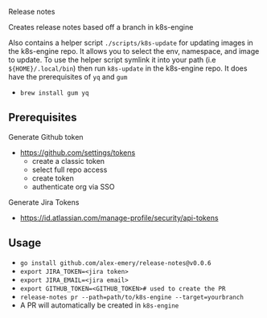 Release notes

Creates release notes based off a branch in k8s-engine

Also contains a helper script `./scripts/k8s-update` for updating images in the k8s-engine repo.
It allows you to select the env, namespace, and image to update.
To use the helper script symlink it into your path (i.e `${HOME}/.local/bin`)
then run `k8s-update` in the k8s-engine repo. 
It does have the prerequisites of `yq` and `gum`
- `brew install gum yq`

## Prerequisites
Generate Github token
- https://github.com/settings/tokens
    - create a classic token
    - select full repo access
    - create token
    - authenticate org via SSO

Generate Jira Tokens 
- https://id.atlassian.com/manage-profile/security/api-tokens

## Usage
- `go install github.com/alex-emery/release-notes@v0.0.6`
- `export JIRA_TOKEN=<jira token>`
- `export JIRA_EMAIL=<jira email>`
- `export GITHUB_TOKEN=<GITHUB_TOKEN># used to create the PR`
- `release-notes pr --path=path/to/k8s-engine --target=yourbranch`
- A PR will automatically be created in `k8s-engine`


